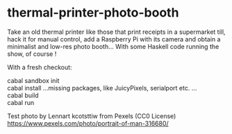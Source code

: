 # thermal-printer-photo-booth
Take an old thermal printer like those that print receipts in a supermarket till, hack it for manual control, add a Raspberry Pi with its camera and obtain a minimalist and low-res photo booth...  With some Haskell code running the show, of course !

With a fresh checkout:

cabal sandbox init  
cabal install ...missing packages, like JuicyPixels, serialport etc. ...  
cabal build  
cabal run  


Test photo by Lennart kcotsttiw from Pexels (CC0 License)
https://www.pexels.com/photo/portrait-of-man-316680/
